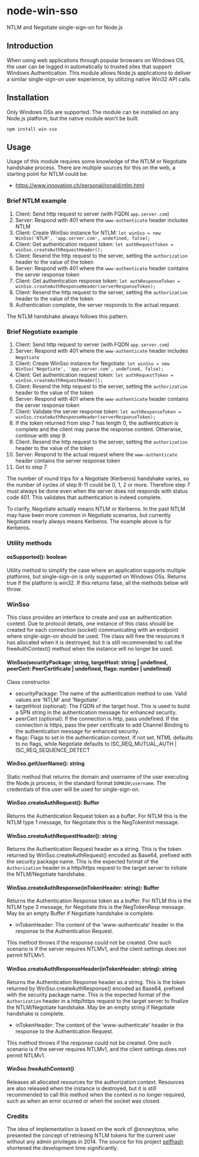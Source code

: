 # node-win-sso

NTLM and Negotiate single-sign-on for Node.js

## Introduction

When using web applications through popular browsers on Windows OS, the user can be logged in automatically to trusted sites that support Windows Authentication. This module allows Node.js applications to deliver a similar single-sign-on user experience, by utilizing native Win32 API calls.

## Installation

Only Windows OSs are supported. The module can be installed on any Node.js platform, but the native module won't be built.

```shell
npm install win-sso
```

## Usage

Usage of this module requires some knowledge of the NTLM or Negotiate handshake process. There are multiple sources for this on the web, a starting point for NTLM could be:

* https://www.innovation.ch/personal/ronald/ntlm.html

### Brief NTLM example

1. Client: Send http request to server (with FQDN `app.server.com`)
2. Server: Respond with 401 where the `www-authenticate` header includes NTLM
3. Client: Create WinSso instance for NTLM:
`let winSso = new WinSso('NTLM', 'app.server.com', undefined, false);`
4. Client: Get authentication request token:
`let authRequestToken = winSso.createAuthRequestHeader();`
5. Client: Resend the http request to the server, setting the `authorization` header to the value of the token
6. Server: Respond with 401 where the `www-authenticate` header contains the server response token
7. Client: Get authentication response token:
`let authResponseToken = winSso.createAuthResponseHeader(serverResponseToken);`
8. Client: Resend the http request to the server, setting the `authorization` header to the value of the token
9. Authentication complete, the server responds to the actual request.

The NTLM handshake always follows this pattern.

### Brief Negotiate example

1. Client: Send http request to server (with FQDN `app.server.com`)
2. Server: Respond with 401 where the `www-authenticate` header includes `Negotiate`
3. Client: Create WinSso instance for Negotiate:
`let winSso = new WinSso('Negotiate', 'app.server.com', undefined, false);`
4. Client: Get authentication request token:
`let authRequestToken = winSso.createAuthRequestHeader();`
5. Client: Resend the http request to the server, setting the `authorization` header to the value of the token
6. Server: Respond with 401 where the `www-authenticate` header contains the server response token
7. Client: Validate the server response token:
`let authResponseToken = winSso.createAuthResponseHeader(serverResponseToken);`
8. If the token returned from step 7 has length 0, the authentication is complete and the client may parse the response content. Otherwise, continue with step 9.
9. Client: Resend the http request to the server, setting the `authorization` header to the value of the token
10. Server: Respond to the actual request where the `www-authenticate` header contains the server response token
11. Got to step 7

The number of round trips for a Negotiate (Kerberos) handshake varies, so the number of cycles of step 8-11 could be 0, 1, 2 or more. Therefore step 7 must always be done even when the server does not responds with status code 401. This validates that authentication is indeed complete.

To clarify, Negotiate actually means NTLM or Kerberos. In the past NTLM may have been more common in Negotiate scenarios, but currently Negotiate nearly always means Kerberos. The example above is for Kerberos.

### Utility methods

#### osSupported(): boolean

Utility method to simplify the case where an application supports multiple platforms, but single-sign-on is only supported on Windows OSs. Returns true if the platform is win32. If this returns false, all the methods below will throw.

### WinSso

This class provides an interface to create and use an authentication context. Due to protocol details, one instance of this class should be created for each connection (socket) communicating with an endpoint where single-sign-on should be used. The class will free the resources it has allocated when it is destroyed, but it is still recommended to call the freeAuthContext() method when the instance will no longer be used.

#### WinSso(securityPackage: string, targetHost: string | undefined, peerCert: PeerCertificate | undefined, flags: number | undefined)

Class constructor.

* securityPackage: The name of the authentication method to use. Valid values are 'NTLM' and 'Negotiate'.
* targetHost (optional): The FQDN of the target host. This is used to build a SPN string in the authentication message for enhanced security.
* peerCert (optional): If the connection is http, pass undefined. If the connection is https, pass the peer certificate to add Channel Binding to the authentication message for enhanced security.
* flags: Flags to set in the authentication context. If not set, NTML defaults to no flags, while Negotiate defaults to ISC_REQ_MUTUAL_AUTH | ISC_REQ_SEQUENCE_DETECT

#### WinSso.getUserName(): string

Static method that returns the domain and username of the user executing the Node.js process, in the standard format `DOMAIN\username`. The credentials of this user will be used for single-sign-on.

#### WinSso.createAuthRequest(): Buffer

Returns the Authentication Request token as a buffer. For NTLM this is the NTLM type 1 message, for Negotiate this is the NegTokenInit message.

#### WinSso.createAuthRequestHeader(): string

Returns the Authentication Request header as a string. This is the token returned by WinSso.createAuthRequest() encoded as Base64, prefixed with the security package name. This is the expected format of the `Authorization` header in a http/https request to the target server to initiate the NTLM/Negotiate handshake.

#### WinSso.createAuthResponse(inTokenHeader: string): Buffer

Returns the Authentication Response token as a buffer. For NTLM this is the NTLM type 3 message, for Negotiate this is the NegTokenResp message. May be an empty Buffer if Negotiate handshake is complete.

* inTokenHeader: The content of the 'www-authenticate' header in the response to the Authentication Request.

This method throws if the response could not be created. One such scenario is if the server requires NTLMv1, and the client settings does not permit NTLMv1.

#### WinSso.createAuthResponseHeader(inTokenHeader: string): string

Returns the Authentication Response header as a string. This is the token returned by WinSso.createAuthResponse() encoded as Base64, prefixed with the security package name. This is the expected format of the `Authorization` header in a http/https request to the target server to finalize the NTLM/Negotiate handshake. May be an empty string if Negotiate handshake is complete.

* inTokenHeader: The content of the 'www-authenticate' header in the response to the Authentication Request.

This method throws if the response could not be created. One such scenario is if the server requires NTLMv1, and the client settings does not permit NTLMv1.

#### WinSso.freeAuthContext()

Releases all allocated resources for the authorization context. Resources are also released when the instance is destroyed, but it is still recommended to call this method when the context is no longer required, such as when an error ocurred or when the socket was closed.

### Credits

The idea of implementation is based on the work of @snowytoxa, who presented the concept of retrieving NTLM tokens for the current user without any admin privileges in 2014. The source for his project [selfhash](https://github.com/snowytoxa/selfhash/) shortened the development time significantly.
